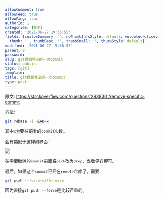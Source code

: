 ```yaml
---
allowComment: true
allowFeed: true
allowPing: true
authorId: 1
categories: [技术]
created: '2021-06-27 19:36:55'
fields: {customSummary: '', noThumbInfoStyle: default, outdatedNotice: 'no', reprint: standard,
  thumb: '', thumbDesc: '', thumbSmall: '', thumbStyle: default}
modified: '2021-06-27 19:36:55'
parent: 0
password: ''
slug: git撤销特定的一次commit
status: publish
tags: [git]
template: ''
title: git撤销特定的一次commit
type: post
---
```

原文: https://stackoverflow.com/questions/2938301/remove-specific-commit

方法:

```bash
git rebase -i HEAD~x
```

其中`x`为要往前看的`commit`次数。

会有类似于这样的界面：

![](https://cdn.jsdelivr.net/gh/JeffersonQin/blog-asset@latest/usr/picgo/20210627193936.png)

在需要撤销的`commit`前面把`pick`改为`drop`，然后保存即可。

最后，如果这个`commit`已经在`remote`仓库了，需要:

```bash
git push --force-with-lease
```

因为直接`git push --force`是比较严重的。
